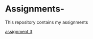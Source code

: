 # Assignments-
This repository contains my assignments

[assignment 3](https://github.com/ramonsmits99/Assignments-/blob/master/assignment3%20(4).ipynb)
